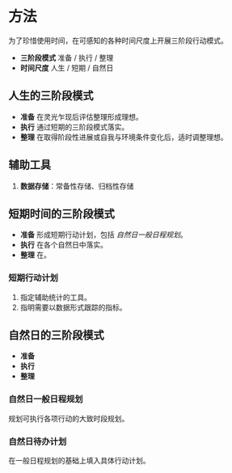 # 方法

为了珍惜使用时间，在可感知的各种时间尺度上开展三阶段行动模式。

- **三阶段模式** 准备 / 执行 / 整理
- **时间尺度** 人生 / 短期 / 自然日

## 人生的三阶段模式

- **准备** 在灵光乍现后评估整理形成理想。
- **执行** 通过短期的三阶段模式落实。
- **整理** 在取得阶段性进展或自我与环境条件变化后，适时调整理想。

## 辅助工具

1. **数据存储**：常备性存储、归档性存储

## 短期时间的三阶段模式

- **准备** 形成短期行动计划，包括 *自然日一般日程规划*。
- **执行** 在各个自然日中落实。
- **整理** 在。

### 短期行动计划

1. 指定辅助统计的工具。
2. 指明需要以数据形式跟踪的指标。

## 自然日的三阶段模式

- **准备**
- **执行**
- **整理**

### 自然日一般日程规划

规划可执行各项行动的大致时段规划。

### 自然日待办计划

在一般日程规划的基础上填入具体行动计划。
